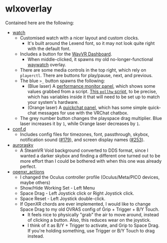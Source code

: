 # wlxoverlay

Contained here are the following:
- [watch](watch.yaml)
    - Customised watch with a nicer layout and custom clocks.
        - It's built around the Lexend font, so it may not look quite right with the default font.
    - Includes a button for the [WayVR Dashboard](https://github.com/olekolek1000/wayvr-dashboard).
      - When middle-clicked, it spawns my old no-longer-functional [waywatch](waywatch.yaml) overlay.
    - There are some media controls in the top right, which rely on `playerctl`. There are buttons for play/pause, next, and previous.
    - The blue `>_` button spawns the following:
      - (Blue laser) A [performance monitor panel](monitor.yaml), which shows some values grabbed from a script. [This `pollhw` script](pollhw.sh), to be precise, which has variables inside it that will need to be set up to match your system's hardware.
      - (Orange laser) A [quickchat panel](quickchat.yaml), which has some simple quick-chat messages for use with the VRChat chatbox.
    - The grey number button changes the playspace drag multiplier. Blue laser increases it by `1`, while Orange laser decreases by `1`.
- [conf.d](conf.d)
  - Includes config files for timezones, font, passthrough, skybox, notification sound ([#179](https://github.com/galister/wlx-overlay-s/pull/179)), and screen display names ([#253](https://github.com/galister/wlx-overlay-s/pull/253)).
- [aurorasky](aurorasky.dds)
    - A SteamVR Void background converted to DDS format, since I wanted a darker skybox and finding a different one turned out to be more effort than I could be bothered with when this one was already perfect.
- [openxr_actions](openxr_actions.json5)
    - I changed the Oculus controller profile (Oculus/Meta/PICO devices, maybe others)
    - Show/Hide Working Set - Left Menu
    - Space Drag - Left Joystick click or Right Joystick click.
    - Space Reset - Left Joystick double-click.
    - If OpenXR chords are ever implemented, I would like to change Space Drag to my old OVRAS config of Grip + Trigger + B/Y Touch.
        - It feels nice to physically "grab" the air to move around, instead of clicking a button. Also, this reduces wear on the joystick.
        - I think of it as B/Y + Trigger to activate, and Grip to Space Drag. If you're holding something, use Trigger or B/Y Touch to drag instead.
